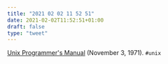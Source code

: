```yaml
---
title: "2021 02 02 11 52 51"
date: 2021-02-02T11:52:51+01:00
draft: false
type: "tweet"
---
```

[Unix Programmer's Manual](https://www.bell-labs.com/usr/dmr/www/1stEdman.html) (November 3, 1971). `#unix`
